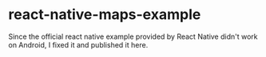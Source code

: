 # react-native-maps-example
Since the official react native example provided by React Native didn't work on Android, I fixed it and published it here.
